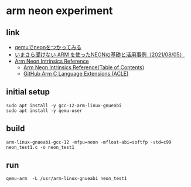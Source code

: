 # arm neon experiment

## link

* [qemuでneonをつかってみる](https://qiita.com/ar90n@github/items/347790d26a90f6de637b)
* [いまさら聞けない ARM を使ったNEONの基礎と活用事例（2021/08/05）](https://www.docswell.com/s/fixstars/KENEQJ-20210805)
* [Arm Neon Intrinsics Reference](https://arm-software.github.io/acle/neon_intrinsics/)
  * [Arm Neon Intrinsics Reference(Table of Contents)](https://arm-software.github.io/acle/neon_intrinsics/advsimd.html)
  * [GitHub Arm C Language Extensions (ACLE)](https://github.com/ARM-software/acle)

## initial setup

```
sudo apt install -y gcc-12-arm-linux-gnueabi
sudo apt install -y qemu-user
```


## build

```
arm-linux-gnueabi-gcc-12 -mfpu=neon -mfloat-abi=softfp -std=c99 neon_test1.c -o neon_test1
```

## run


```
qemu-arm  -L /usr/arm-linux-gnueabi neon_test1
```
